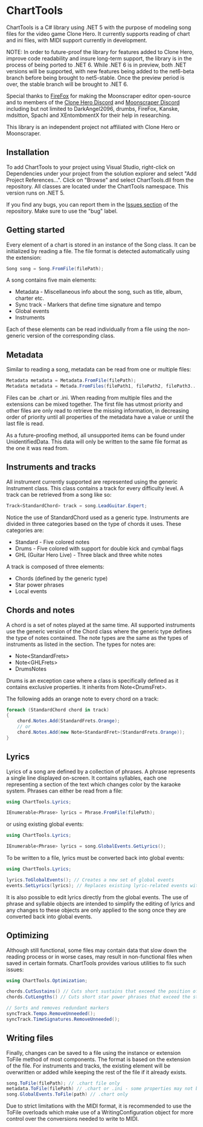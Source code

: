 # ChartTools
ChartTools is a C# library using .NET 5 with the purpose of modeling song files for the video game Clone Hero. It currently supports reading of chart and ini files, with MIDI support currently in development.

NOTE: In order to future-proof the library for features added to Clone Hero, improve code readability and insure long-term support, the library is in the process of being ported to .NET 6. While .NET 6 is in preview, both .NET versions will be supported, with new features being added to the net6-beta branch before being brought to net5-stable. Once the preview period is over, the stable branch will be brought to .NET 6.

Special thanks to [FireFox](https://github.com/FireFox2000000) for making the Moonscraper editor open-source and to members of the [Clone Hero Discord](https://discord.gg/clonehero) and [Moonscraper Discord](https://discord.gg/wdnD83APhE) including but not limited to DarkAngel2096, drumbs, FireFox, Kanske, mdsitton, Spachi and XEntombmentX for their help in researching.

This library is an independent project not affiliated with Clone Hero or Moonscraper.

## Installation
To add ChartTools to your project using Visual Studio, right-click on Dependencies under your project from the solution explorer and select "Add Project References...". Click on "Browse" and select ChartTools.dll from the repository. All classes are located under the ChartTools namespace. This version runs on .NET 5.

If you find any bugs, you can report them in the [Issues section](https://github.com/TheBoxyBear/ChartTools/issues) of the repository. Make sure to use the "bug" label.

## Getting started
Every element of a chart is stored in an instance of the Song class. It can be initialized by reading a file. The file format is detected automatically using the extension:
```c#
Song song = Song.FromFile(filePath);
```
A song contains five main elements:

- Metadata - Miscellaneous info about the song, such as title, album, charter etc.
- Sync track - Markers that define time signature and tempo
- Global events
- Instruments

Each of these elements can be read individually from a file using the non-generic version of the corresponding class.

## Metadata
Similar to reading a song, metadata can be read from one or multiple files:
```c#
Metadata metadata = Metadata.FromFile(filePath);
Metadata metadata = Metada.FromFiles(filePath1, filePath2, filePath3...);
```
Files can be .chart or .ini. When reading from multiple files and the extensions can be mixed together. The first file has utmost priority and other files are only read to retrieve the missing information, in decreasing order of priority until all properties of the metadata have a value or until the last file is read.

As a future-proofing method, all unsupported items can be found under UnidentifiedData. This data will only be written to the same file format as the one it was read from.

## Instruments and tracks
All instrument currently supported are represented using the generic Instrument class. This class contains a track for every difficulty level. A track can be retrieved from a song like so:
```c#
Track<StandardChord> track = song.LeadGuitar.Expert;
```
Notice the use of StandardChord used as a generic type. Instruments are divided in three categories based on the type of chords it uses. These categories are:
- Standard - Five colored notes
- Drums - Five colored with support for double kick and cymbal flags
- GHL (Guitar Hero Live) - Three black and three white notes

A track is composed of three elements:
- Chords (defined by the generic type)
- Star power phrases
- Local events

## Chords and notes
A chord is a set of notes played at the same time. All supported instruments use the generic version of the Chord class where the generic type defines the type of notes contained. The note types are the same as the types of instruments as listed in the section. The types for notes are:

- Note\<StandardFrets>
- Note\<GHLFrets>
- DrumsNotes

Drums is an exception case where a class is specifically defined as it contains exclusive properties. It inherits from Note\<DrumsFret>.

The following adds an orange note to every chord on a track:
```c#
foreach (StandardChord chord in track)
{
    chord.Notes.Add(StandardFrets.Orange);
    // or
    chord.Notes.Add(new Note<StandardFret>(StandardFrets.Orange));
}
```

## Lyrics
Lyrics of a song are defined by a collection of phrases. A phrase represents a single line displayed on-screen. It contains syllables, each one representing a section of the text which changes color by the karaoke system. Phrases can either be read from a file:
```c#
using ChartTools.Lyrics;

IEnumerable<Phrase> lyrics = Phrase.FromFile(filePath);
```
or using existing global events:
```c#
using ChartTools.Lyrics;

IEnumerable<Phrase> lyrics = song.GlobalEvents.GetLyrics();
```
To be written to a file, lyrics must be converted back into global events:
```c#
using ChartTools.Lyrics;

lyrics.ToGlobalEvents(); // Creates a new set of global events
events.SetLyrics(lyrics); // Replaces existing lyric-related events with new events making up the phrases
```

It is also possible to edit lyrics directly from the global events. The use of phrase and syllable objects are intended to simplify the editing of lyrics and any changes to these objects are only applied to the song once they are converted back into global events.

## Optimizing
Although still functional, some files may contain data that slow down the reading process or in worse cases, may result in non-functional files when saved in certain formats. ChartTools provides various utilities to fix such issues:
```c#
using ChartTools.Optimization;

chords.CutSustains() // Cuts short sustains that exceed the position of the next identical note
chords.CutLengths() // Cuts short star power phrases that exceed the start of the next phrase

// Sorts and removes redundant markers
syncTrack.Tempo.RemoveUnneeded();
syncTrack.TimeSignatures.RemoveUnneeded();
```
## Writing files
Finally, changes can be saved to a file using the instance or extension ToFile method of most components. The format is based on the extension of the file. For instruments and tracks, the existing element will be overwritten or added while keeping the rest of the file if it already exists.
```c#
song.ToFile(filePath); // .chart file only
metadata.ToFile(filePath) // .chart or .ini - some properties may not be written depending on the output format
song.GlobalEvents.ToFile(path) // .chart only
```
Due to strict limitations with the MIDI format, it is recommended to use the ToFile overloads which make use of a WritingConfiguration object for more control over the conversions needed to write to MIDI.

